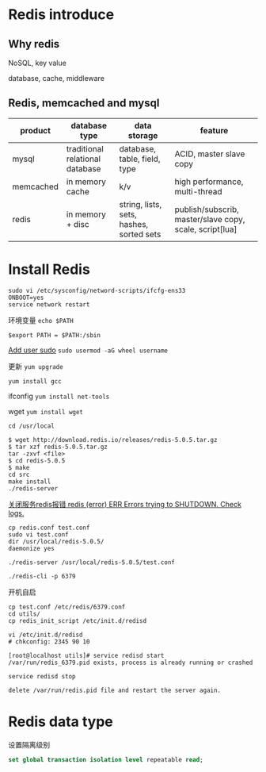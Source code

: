 # Redis introduce

## Why redis

NoSQL, key value

database, cache, middleware

## Redis, memcached and mysql

| product   | database type                   | data storage                             | feature                                                 |
| --------- | ------------------------------- | ---------------------------------------- | ------------------------------------------------------- |
| mysql     | traditional relational database | database, table, field, type             | ACID, master slave copy                                 |
| memcached | in memory cache                 | k/v                                      | high performance, multi-thread                          |
| redis     | in memory + disc                | string, lists, sets, hashes, sorted sets | publish/subscrib, master/slave copy, scale, script[lua] |

# Install Redis

```shell
sudo vi /etc/sysconfig/netword-scripts/ifcfg-ens33
ONBOOT=yes
service network restart
```

环境变量 `echo $PATH`

`$export PATH = $PATH:/sbin`

[Add user sudo](https://www.digitalocean.com/community/tutorials/how-to-edit-the-sudoers-file-on-ubuntu-and-centos) `sudo usermod -aG wheel username`

更新 `yum upgrade`

`yum install gcc`

ifconfig `yum install net-tools`

wget `yum install wget`

```
cd /usr/local

$ wget http://download.redis.io/releases/redis-5.0.5.tar.gz
$ tar xzf redis-5.0.5.tar.gz
tar -zxvf <file>
$ cd redis-5.0.5
$ make
cd src
make install
./redis-server
```

[关闭服务redis报错 redis (error) ERR Errors trying to SHUTDOWN. Check logs.](https://blog.csdn.net/u013591119/article/details/78149768)

```
cp redis.conf test.conf
sudo vi test.conf
dir /usr/local/redis-5.0.5/
daemonize yes

./redis-server /usr/local/redis-5.0.5/test.conf

./redis-cli -p 6379
```

开机自启

```
cp test.conf /etc/redis/6379.conf
cd utils/
cp redis_init_script /etc/init.d/redisd

vi /etc/init.d/redisd
# chkconfig: 2345 90 10

[root@localhost utils]# service redisd start
/var/run/redis_6379.pid exists, process is already running or crashed

service redisd stop
```

```
delete /var/run/redis.pid file and restart the server again.
```

# Redis data type

设置隔离级别

```sql
set global transaction isolation level repeatable read;
```





